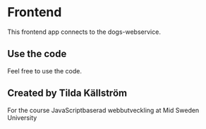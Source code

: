 # Frontend

This frontend app connects to the dogs-webservice.



## Use the code

Feel free to use the code.



## Created by Tilda Källström
For the course JavaScriptbaserad webbutveckling at Mid Sweden University